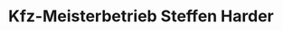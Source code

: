---
title: "Kfz-Meisterbetrieb Steffen Harder"
url: /stralsund/kfz-meisterbetrieb-steffen-harder/
shop: Autowerkstatt
---